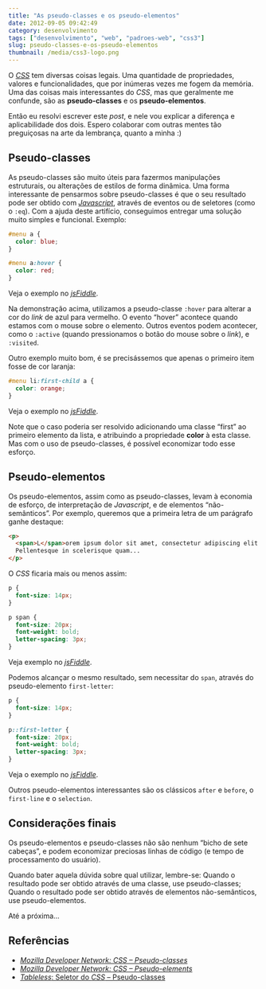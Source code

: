 ```yaml
---
title: "As pseudo-classes e os pseudo-elementos"
date: 2012-09-05 09:42:49
category: desenvolvimento
tags: ["desenvolvimento", "web", "padroes-web", "css3"]
slug: pseudo-classes-e-os-pseudo-elementos
thumbnail: /media/css3-logo.png
---
```


O [*CSS*][] tem diversas coisas legais. Uma quantidade
de propriedades, valores e funcionalidades, que por inúmeras vezes me
fogem da memória. Uma das coisas mais interessantes do _CSS_, mas que
geralmente me confunde, são as **pseudo-classes** e os
**pseudo-elementos**.

Então eu resolvi escrever este _post_, e nele vou explicar a diferença e
aplicabilidade dos dois. Espero colaborar com outras mentes tão
preguiçosas na arte da lembrança, quanto a minha :)

## Pseudo-classes

As pseudo-classes são muito úteis para fazermos manipulações
estruturais, ou alterações de estilos de forma dinâmica. Uma forma
interessante de pensarmos sobre pseudo-classes é que o seu resultado
pode ser obtido com [*Javascript*][], através de eventos ou de seletores
(como o `:eq`). Com a ajuda deste artifício, conseguimos entregar uma
solução muito simples e funcional. Exemplo:

```css
#menu a {
  color: blue;
}

#menu a:hover {
  color: red;
}
```

Veja o exemplo no [*jsFiddle*][].

Na demonstração acima, utilizamos a pseudo-classe `:hover` para
alterar a cor do _link_ de azul para vermelho. O evento “hover” acontece
quando estamos com o mouse sobre o elemento. Outros eventos podem
acontecer, como o `:active` (quando pressionamos o botão do mouse
sobre o _link_), e `:visited`.

Outro exemplo muito bom, é se precisássemos que apenas o primeiro item
fosse de cor laranja:

```css
#menu li:first-child a {
  color: orange;
}
```

Veja o exemplo no [_jsFiddle_][1].

Note que o caso poderia ser resolvido adicionando uma classe “first” ao
primeiro elemento da lista, e atribuindo a propriedade **color** à esta
classe. Mas com o uso de pseudo-classes, é possível economizar todo esse
esforço.

## Pseudo-elementos

Os pseudo-elementos, assim como as pseudo-classes, levam à economia de
esforço, de interpretação de _Javascript_, e de elementos
“não-semânticos”. Por exemplo, queremos que a primeira letra de um
parágrafo ganhe destaque:

```html
<p>
  <span>L</span>orem ipsum dolor sit amet, consectetur adipiscing elit.
  Pellentesque in scelerisque quam...
</p>
```

O _CSS_ ficaria mais ou menos assim:

```css
p {
  font-size: 14px;
}

p span {
  font-size: 20px;
  font-weight: bold;
  letter-spacing: 3px;
}
```

Veja exemplo no [_jsFiddle_][2].

Podemos alcançar o mesmo resultado, sem necessitar do `span`, através
do pseudo-elemento `first-letter`:

```css
p {
  font-size: 14px;
}

p::first-letter {
  font-size: 20px;
  font-weight: bold;
  letter-spacing: 3px;
}
```

Veja o exemplo no [_jsFiddle_][3].

Outros pseudo-elementos interessantes são os clássicos `after` e
`before`, o `first-line` e o `selection`.

## Considerações finais

Os pseudo-elementos e pseudo-classes não são nenhum “bicho de sete
cabeças”, e podem economizar preciosas linhas de código (e tempo de
processamento do usuário).

Quando bater aquela dúvida sobre qual utilizar, lembre-se: Quando o
resultado pode ser obtido através de uma classe, use pseudo-classes;
Quando o resultado pode ser obtido através de elementos não-semânticos,
use pseudo-elementos.

Até a próxima…

## Referências

- [*Mozilla Developer Network: CSS – Pseudo-classes*][]
- [*Mozilla Developer Network: CSS – Pseudo-elements*][]
- [*Tableless*: Seletor do *CSS* – Pseudo-classes][]

[*css*]: /tag/css3.html "Leia mais sobre CSS"
[*javascript*]: /tag/javascript.html "Leia mais sobre Javascript"
[*jsfiddle*]: http://jsfiddle.net/kplaube/vv7Yu/ "Exemplo de utilização de pseudo-classes"
[1]: http://jsfiddle.net/kplaube/vv7Yu/3/embedded/result/ "Exemplo de uso do first-child"
[2]: http://jsfiddle.net/kplaube/MW5p9/ "Exemplo com elemento não-semântico"
[3]: http://jsfiddle.net/kplaube/MW5p9/1/ "Exemplo com pseudo-elemento"
[*mozilla developer network: css – pseudo-classes*]: https://developer.mozilla.org/en-US/docs/CSS/Pseudo-classes "Página sobre pseudo-classes na MDN"
[*mozilla developer network: css – pseudo-elements*]: https://developer.mozilla.org/en-US/docs/CSS/Pseudo-elements "Página sobre pseudo-elementos na MDN"
[*tableless*: seletor do *css* – pseudo-classes]: http://tableless.com.br/pseudo-classes-css/ "Artigo no Tableless sobre pseudo-classes no CSS"
